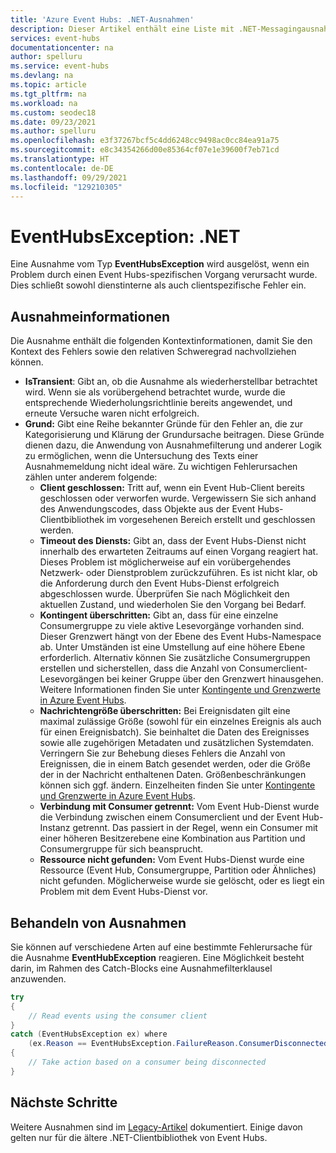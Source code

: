 ```yaml
---
title: 'Azure Event Hubs: .NET-Ausnahmen'
description: Dieser Artikel enthält eine Liste mit .NET-Messagingausnahmen für Azure Event Hubs sowie vorgeschlagene Aktionen.
services: event-hubs
documentationcenter: na
author: spelluru
ms.service: event-hubs
ms.devlang: na
ms.topic: article
ms.tgt_pltfrm: na
ms.workload: na
ms.custom: seodec18
ms.date: 09/23/2021
ms.author: spelluru
ms.openlocfilehash: e3f37267bcf5c4dd6248cc9498ac0cc84ea91a75
ms.sourcegitcommit: e8c34354266d00e85364cf07e1e39600f7eb71cd
ms.translationtype: HT
ms.contentlocale: de-DE
ms.lasthandoff: 09/29/2021
ms.locfileid: "129210305"
---
```

# <a name="eventhubsexception---net"></a>EventHubsException: .NET
Eine Ausnahme vom Typ **EventHubsException** wird ausgelöst, wenn ein Problem durch einen Event Hubs-spezifischen Vorgang verursacht wurde. Dies schließt sowohl dienstinterne als auch clientspezifische Fehler ein. 

## <a name="exception-information"></a>Ausnahmeinformationen
Die Ausnahme enthält die folgenden Kontextinformationen, damit Sie den Kontext des Fehlers sowie den relativen Schweregrad nachvollziehen können. 

- **IsTransient**: Gibt an, ob die Ausnahme als wiederherstellbar betrachtet wird. Wenn sie als vorübergehend betrachtet wurde, wurde die entsprechende Wiederholungsrichtlinie bereits angewendet, und erneute Versuche waren nicht erfolgreich.
- **Grund:** Gibt eine Reihe bekannter Gründe für den Fehler an, die zur Kategorisierung und Klärung der Grundursache beitragen. Diese Gründe dienen dazu, die Anwendung von Ausnahmefilterung und anderer Logik zu ermöglichen, wenn die Untersuchung des Texts einer Ausnahmemeldung nicht ideal wäre. Zu wichtigen Fehlerursachen zählen unter anderem folgende:
    - **Client geschlossen:** Tritt auf, wenn ein Event Hub-Client bereits geschlossen oder verworfen wurde. Vergewissern Sie sich anhand des Anwendungscodes, dass Objekte aus der Event Hubs-Clientbibliothek im vorgesehenen Bereich erstellt und geschlossen werden.
    - **Timeout des Diensts:** Gibt an, dass der Event Hubs-Dienst nicht innerhalb des erwarteten Zeitraums auf einen Vorgang reagiert hat. Dieses Problem ist möglicherweise auf ein vorübergehendes Netzwerk- oder Dienstproblem zurückzuführen. Es ist nicht klar, ob die Anforderung durch den Event Hubs-Dienst erfolgreich abgeschlossen wurde. Überprüfen Sie nach Möglichkeit den aktuellen Zustand, und wiederholen Sie den Vorgang bei Bedarf.
    - **Kontingent überschritten:** Gibt an, dass für eine einzelne Consumergruppe zu viele aktive Lesevorgänge vorhanden sind. Dieser Grenzwert hängt von der Ebene des Event Hubs-Namespace ab. Unter Umständen ist eine Umstellung auf eine höhere Ebene erforderlich. Alternativ können Sie zusätzliche Consumergruppen erstellen und sicherstellen, dass die Anzahl von Consumerclient-Lesevorgängen bei keiner Gruppe über den Grenzwert hinausgehen. Weitere Informationen finden Sie unter [Kontingente und Grenzwerte in Azure Event Hubs](event-hubs-quotas.md).
    - **Nachrichtengröße überschritten:** Bei Ereignisdaten gilt eine maximal zulässige Größe (sowohl für ein einzelnes Ereignis als auch für einen Ereignisbatch). Sie beinhaltet die Daten des Ereignisses sowie alle zugehörigen Metadaten und zusätzlichen Systemdaten. Verringern Sie zur Behebung dieses Fehlers die Anzahl von Ereignissen, die in einem Batch gesendet werden, oder die Größe der in der Nachricht enthaltenen Daten. Größenbeschränkungen können sich ggf. ändern. Einzelheiten finden Sie unter [Kontingente und Grenzwerte in Azure Event Hubs](event-hubs-quotas.md).
    - **Verbindung mit Consumer getrennt:** Vom Event Hub-Dienst wurde die Verbindung zwischen einem Consumerclient und der Event Hub-Instanz getrennt. Das passiert in der Regel, wenn ein Consumer mit einer höheren Besitzerebene eine Kombination aus Partition und Consumergruppe für sich beansprucht.
    - **Ressource nicht gefunden:** Vom Event Hubs-Dienst wurde eine Ressource (Event Hub, Consumergruppe, Partition oder Ähnliches) nicht gefunden. Möglicherweise wurde sie gelöscht, oder es liegt ein Problem mit dem Event Hubs-Dienst vor.

## <a name="handling-exceptions"></a>Behandeln von Ausnahmen
Sie können auf verschiedene Arten auf eine bestimmte Fehlerursache für die Ausnahme **EventHubException** reagieren. Eine Möglichkeit besteht darin, im Rahmen des Catch-Blocks eine Ausnahmefilterklausel anzuwenden.

```csharp
try
{
    // Read events using the consumer client
}
catch (EventHubsException ex) where 
    (ex.Reason == EventHubsException.FailureReason.ConsumerDisconnected)
{
    // Take action based on a consumer being disconnected
}
```

## <a name="next-steps"></a>Nächste Schritte
Weitere Ausnahmen sind im [Legacy-Artikel](event-hubs-messaging-exceptions.md) dokumentiert. Einige davon gelten nur für die ältere .NET-Clientbibliothek von Event Hubs.